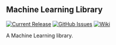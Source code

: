 ## Machine Learning Library

[![Current Release](https://img.shields.io/badge/release-latest-green.svg)](https://github.com/desbenn/machine-learning-lib/releases/latest)
[![GitHub Issues](https://img.shields.io/github/issues/desbenn/machine-learning-lib.svg)](https://github.com/desbenn/machine-learning-lib/issues)
[![Wiki](https://img.shields.io/badge/documentation-wiki-green.svg)](https://github.com/desbenn/machine-learning-lib/wiki)

A Machine Learning library.
